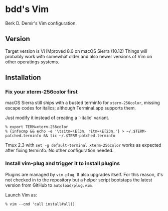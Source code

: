 # bdd's Vim #
Berk D. Demir's Vim configuration.

## Version ##
Target version is Vi IMproved 8.0 on macOS Sierra (10.12)
Things will probably work with somewhat older and also newer versions
of Vim on other operatings systems.

## Installation ##
### Fix your xterm-256color first ###
macOS Sierra still ships with a busted terminfo for `xterm-256color`, missing escape codes for
italics; although Terminal.app supports them.

Just modify it instead of creating a '-italic' variant.

```
% export TERM=xterm-256color
% {infocmp && echo -e '\tsitm=\E[3m, ritm=\E[23m,'} > ~/.$TERM-patched.terminfo && tic ~/.$TERM-patched.terminfo
```

Tmux 2.3 with `set -g default-terminal xterm-256color` works as expected after fixing terminfo.  No
other configuration needed.

### Install vim-plug and trigger it to install plugins
Plugins are managed by `vim-plug`. It also upgrades itself. For this reason, it's not checked in to
the repository but a helper script bootstaps the latest version from GitHub to `autoload/plug.vim`.

Launch Vim as:

```
% vim --cmd 'call install#all()'
```
